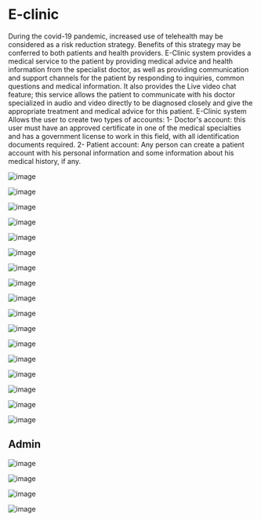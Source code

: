 # E-clinic
During the covid-19 pandemic, increased use of telehealth may be
considered as a risk reduction strategy. Benefits of this strategy
may be conferred to both patients and health providers.
E-Clinic system provides a medical service to the patient by
providing medical advice and health information from the
specialist doctor, as well as providing communication and
support channels for the patient by responding to inquiries,
common questions and medical information. It also provides the
Live video chat feature; this service allows the patient to
communicate with his doctor specialized in audio and video
directly to be diagnosed closely and give the appropriate
treatment and medical advice for this patient.
E-Clinic system Allows the user to create two types of accounts:
1- Doctor's account: this user must have an approved
certificate in one of the medical specialties and has a
government license to work in this field, with all
identification documents required.
2- Patient account: Any person can create a patient account
with his personal information and some information about
his medical history, if any.

![image](https://user-images.githubusercontent.com/112770883/202873648-eb302f8a-d445-4578-8bff-721649119d06.png)

![image](https://user-images.githubusercontent.com/112770883/202873662-f44bfa1d-4eb2-4897-b21a-d864b465ef23.png)

![image](https://user-images.githubusercontent.com/112770883/202873598-18754436-d50d-4895-829f-616682e0a231.png)

![image](https://user-images.githubusercontent.com/112770883/202873614-d48fa2bc-c8a1-4f68-a5a5-93a6667e4ca6.png)

![image](https://user-images.githubusercontent.com/112770883/202873705-359af153-b67e-41ea-98c5-daa821ec0627.png)

![image](https://user-images.githubusercontent.com/112770883/202873706-a9baea46-277e-4fb8-bc3f-9480ff548fef.png)

![image](https://user-images.githubusercontent.com/112770883/202873707-7c48f228-5a77-4b0b-9c2c-1fe5931a5f4c.png)

![image](https://user-images.githubusercontent.com/112770883/202873717-021a952b-3eb6-4405-bf26-8d4112a5a42a.png)

![image](https://user-images.githubusercontent.com/112770883/202873711-7930abe7-5215-4fd7-be0a-47440aada615.png)

![image](https://user-images.githubusercontent.com/112770883/202873713-f685767a-7317-458e-a702-8215e2f73221.png)

![image](https://user-images.githubusercontent.com/112770883/202873890-fad678ad-5738-4561-89e4-f2bdb6be329d.png)

![image](https://user-images.githubusercontent.com/112770883/202873909-51c10b2d-33ef-47b5-978d-8811f481d315.png)

![image](https://user-images.githubusercontent.com/112770883/202873912-6c287b32-3430-4fde-bbd1-b42bf362e523.png)

![image](https://user-images.githubusercontent.com/112770883/202873915-8e76596e-968a-4d57-a753-f75cd8687b26.png)

![image](https://user-images.githubusercontent.com/112770883/202873919-16998055-8809-421d-b652-1d5c62192cb5.png)

![image](https://user-images.githubusercontent.com/112770883/202873921-280e908f-5958-44b2-b080-593e0e389fa2.png)

![image](https://user-images.githubusercontent.com/112770883/202873924-1b87541e-3e62-4d64-bf89-00ef2f92cf74.png)


## Admin 

![image](https://user-images.githubusercontent.com/112770883/202873929-8b74043a-687c-483a-8e62-414988c044e1.png)

![image](https://user-images.githubusercontent.com/112770883/202873931-c098075e-a7f4-4ccb-bc5e-1992f1eba441.png)

![image](https://user-images.githubusercontent.com/112770883/202873936-a5f0c707-f35c-465e-96a4-dcbb56a92aa3.png)

![image](https://user-images.githubusercontent.com/112770883/202873940-31aed57e-17c1-4abd-a610-0b469d0b3838.png)
